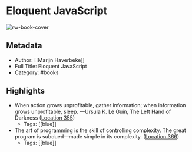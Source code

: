 # Eloquent JavaScript

![rw-book-cover](https://images-na.ssl-images-amazon.com/images/I/51jvMXBl5EL._SL200_.jpg)

## Metadata
- Author: [[Marijn Haverbeke]]
- Full Title: Eloquent JavaScript
- Category: #books

## Highlights
- When action grows unprofitable, gather information; when information grows unprofitable, sleep. —Ursula K. Le Guin, The Left Hand of Darkness ([Location 355](https://readwise.io/to_kindle?action=open&asin=B07C96Q217&location=355))
    - Tags: [[blue]] 
- The art of programming is the skill of controlling complexity. The great program is subdued—made simple in its complexity. ([Location 366](https://readwise.io/to_kindle?action=open&asin=B07C96Q217&location=366))
    - Tags: [[blue]] 
